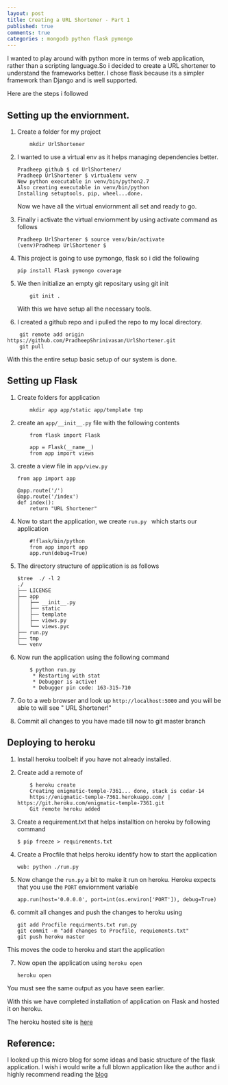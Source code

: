 ```yaml
---
layout: post
title: Creating a URL Shortener - Part 1
published: true
comments: true
categories : mongodb python flask pymongo
---
```


I wanted to play around with python more in terms of web application, rather than a scripting language.So i decided to create a URL shortener to understand the frameworks better. I chose flask because its a simpler framework than Django and is well supported.

Here are the steps i followed

## Setting up the enviornment.

1. Create a folder for my project 
    
    ```
        mkdir UrlShortener
    ```
2. I wanted to use a virtual env as it helps managing dependencies better.

    ``` 
    Pradheep github $ cd UrlShortener/
    Pradheep UrlShortener $ virtualenv venv
    New python executable in venv/bin/python2.7
    Also creating executable in venv/bin/python
    Installing setuptools, pip, wheel...done.
    
    ```
    Now we have all the virtual enviornment all set and ready to go.

3. Finally i activate the virtual enviornment by using activate command as follows

    ```
    Pradheep UrlShortener $ source venv/bin/activate
    (venv)Pradheep UrlShortener $ 

    ```

4. This project is going to use pymongo, flask so i did the following

    ```
    pip install Flask pymongo coverage
    ```

5. We then initialize an empty git repositary using git init

    ```
        git init .
    ```
    With this we have setup all the necessary tools.

6. I created a github repo and i pulled the repo to my local directory.

```
    git remote add origin https://github.com/PradheepShrinivasan/UrlShortener.git
    git pull
```

With this the entire setup basic setup of our system is done.

## Setting up Flask 

1. Create folders for application 

    ```
        mkdir app app/static app/template tmp
    ```
2. create an ``` app/__init__.py ``` file with the following contents

    ```
        from flask import Flask

        app = Flask(__name__)
        from app import views
    ```

3. create a view file in ``` app/view.py ```

    ```
    from app import app

    @app.route('/')
    @app.route('/index')
    def index():
        return "URL Shortener"
    ```

4. Now to start the application, we create  ``` run.py  ``` which starts our application

    ```
        #!flask/bin/python
        from app import app
        app.run(debug=True)
    ```

5. The directory structure of application is as follows

    ```
    $tree  ./ -l 2
    ./
    ├── LICENSE
    ├── app
    │   ├── __init__.py
    │   ├── static
    │   ├── template
    │   ├── views.py
    │   └── views.pyc
    ├── run.py
    ├── tmp
    └── venv
    ```

6. Now run the application using the following  command 

    ```
        $ python run.py 
         * Restarting with stat
         * Debugger is active!
         * Debugger pin code: 163-315-710
    ```

7. Go to a web browser and look up `http://localhost:5000` and you will be able to will see " URL Shortener!"

8. Commit all changes to you have made till now to git master branch


## Deploying to heroku 

1. Install heroku toolbelt if you have not already installed.

2. Create add a remote of 

    ```
        $ heroku create
        Creating enigmatic-temple-7361... done, stack is cedar-14
        https://enigmatic-temple-7361.herokuapp.com/ | https://git.heroku.com/enigmatic-temple-7361.git
        Git remote heroku added
    ```
3. Create a requirement.txt that helps installtion on heroku by following command 

    ```
    $ pip freeze > requirements.txt

    ```
4. Create a Procfile that helps heroku identify how to start the application 

    ```
    web: python ./run.py
    ```
5. Now change the ```run.py``` a bit to make it run on heroku. Heroku expects that you use the ``` PORT ``` enviornment variable 

    ```
    app.run(host='0.0.0.0', port=int(os.environ['PORT']), debug=True)

    ```
6. commit all changes and push the changes to heroku using 

    ```
    git add Procfile requirments.txt run.py
    git commit -m "add changes to Procfile, requiements.txt"
    git push heroku master
    ```
This moves the code to heroku and start the application

7. Now open the application using `heroku open`

    ```
    heroku open
    ```

You must see the same output as you have seen earlier.


With this we have completed installation of application on Flask and hosted it on heroku.

The heroku hosted site is [here](http://enigmatic-temple-7361.herokuapp.com)

## Reference:

I looked up this micro blog for some ideas and basic structure of the flask application. I wish i would write a full blown application like the author and i highly recommend reading the [blog](http://blog.miguelgrinberg.com/post/the-flask-mega-tutorial-part-i-hello-world)